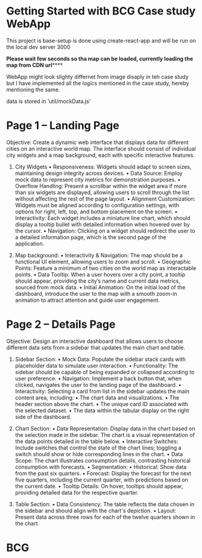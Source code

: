 # Getting Started with BCG Case study WebApp

This project is base-setup is done using create-react-app and will be run on the local dev server 3000

**************Please wait few seconds so tha map can be loaded, currently loading the map from CDN url******************

WebApp might look slighty differnet from image disaply in teh case study but I have implemented all the logics mentioned in the case study, hereby mentioning the same.

data is stored in 'util/mockData.js'

# Page 1 – Landing Page
Objective: Create a dynamic web interface that displays data for different cities on an interactive world map. The interface should consist of individual city widgets and a map background, each with specific interactive features.

1. City Widgets
• Responsiveness: Widgets should adapt to screen sizes, maintaining design integrity across devices.
• Data Source: Employ mock data to represent city metrics for demonstration purposes.
• Overflow Handling: Present a scrollbar within the widget area if more than six widgets are displayed, allowing
users to scroll through the list without affecting the rest of the page layout.
• Alignment Customization: Widgets must be aligned according to configuration settings, with options for right,
left, top, and bottom placement on the screen.
• Interactivity: Each widget includes a miniature line chart, which should display a tooltip bullet
with detailed information when hovered over by the cursor.
• Navigation: Clicking on a widget should redirect the user to a detailed information page, which is the second page
of the application.

2. Map background:
• Interactivity & Navigation: The map should be a functional UI element, allowing users to zoom and
scroll.
• Geographic Points: Feature a minimum of two cities on the world map as interactable points.
• Data Tooltip: When a user hovers over a city point, a tooltip should appear, providing the city’s name and current data metrics, sourced from mock data.
• Initial Animation: On the initial load of the dashboard, introduce the user to the map with a smooth zoom-in animation to attract attention and guide user engagement.




#  Page 2 – Details Page

Objective: Design an interactive dashboard that allows users to choose different data sets from a sidebar that updates the main chart and table.

1. Sidebar Section:
• Mock Data: Populate the sidebar stack cards with placeholder data to simulate user interaction.
• Functionality: The sidebar should be capable of being expanded or collapsed according to user preference.
• Navigation: Implement a back button that, when clicked, navigates the user to the landing page of the
dashboard.
• Interactivity: Selecting a card from list in the sidebar updates the main content area, including:
• The chart data and visualizations.
• The header section above the chart.
• The unique card ID associated with the selected dataset.
• The data within the tabular display on the right side of the dashboard.

2. Chart Section:
• Data Representation: Display data in the chart based on the selection made in the sidebar. The chart is a visual
representation of the data points detailed in the table below.
• Interactive Switches: Include switches that control the state of the chart lines; toggling a switch should show or
hide corresponding lines in the chart.
• Data Scope: The chart illustrates consumption details, contrasting historical consumption with forecasts.
• Segmentation:
• Historical: Show data from the past six quarters.
• Forecast: Display the forecast for the next five quarters, including the current quarter, with predictions based
on the current date.
• Tooltip Details: On hover, tooltips should appear, providing detailed data for the respective quarter.

3. Table Section:
• Data Consistency: The table reflects the data chosen in the sidebar and should align with the chart's depiction.
• Layout: Present data across three rows for each of the twelve quarters shown in the chart.


# BCG
